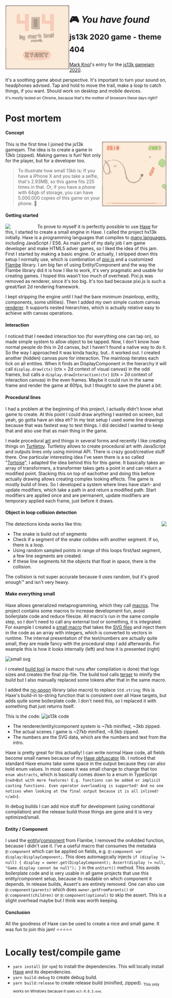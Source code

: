 <a href="https://games.stroep.nl/hx13k-2020"><img src="js13k-2020-markknol-splash.gif" width="200" align="left" /></a>
# 🎮 _You have found_ <sub>js13k 2020 game - theme 404<sub>

[Mark Knol](https://twitter.com/mknol)'s entry for the [js13k gamejam 2020](https://js13kgames.com/).

It's a soothing game about perspective. It's important to turn your sound on, headphones advised. 
Tap and hold to move the trail, make a loop to catch things, if you want.
Should work on desktop and mobile devices.  
<sub>It's mostly tested on Chrome, because that's the mother of browsers these days right?</sub>

# Post mortem

#### Concept
<a href="https://games.stroep.nl/hx13k-2020"><img src="js13k-2020-markknol-gameplay.gif" width="40%" align="right" /></a>

This is the first time I joined the js13k gamejam. The idea is to create a game in 13kb (zipped). Making games is fun! Not only for the player, but for a developer too. 

> To illustrate how small 13kb is: If you have a iPhone X and you take a selfie, that's 2.93MB, so this game fits 225 times in that. Or, if you have a phone with 64gb of storage, you can have 5.000.000 copies of this game on your phone. 🤯


#### Getting started

<img src="https://haxe.org/img/branding/haxe-logo-vertical-white-background.png" width="100" align="left" />

To prove to myself it is perfectly possible to use [Haxe](https://haxe.org) for this, I started to create a small engine in Haxe. I called the project hx13k initially. Haxe is a programming languages that compiles to [many languages](https://haxe.org/documentation/introduction/compiler-targets.html), including JavaScript / ES6. 
As main part of my daily job I am game developer and make HTML5 adver games, so I liked the idea of this jam.
First I started by making a basic engine. Or actually, I stripped down this setup I normally use, which is combination of [pixi.js](https://github.com/pixijs/pixi.js) and a customized [Flambe](https://github.com/aduros/flambe) library. 
I am big fan of using Entity/Component and the way the Flambe library did it is how I like to work, it's very pragmatic and usable for creating games. I hoped this wasn't too much of overhead.
Pixi.js was removed as renderer, since it's too big. It's too bad because pixi.js is such a great/fast 2d rendering framework.

I kept stripping the engine until I had the bare minimum (mainloop, entity, components, some utilities).
Then I added my own simple custom canvas [renderer](src/flambe/Renderer.hx). It supports nested hierarchies, which is actually relative easy to achieve with canvas operations.

#### Interaction

I noticed that I needed interaction too (for everything one can tap on), so made simple system to allow object to be tapped.
Now, I don't know how normal people do this in 2d canvas, but I haven't found a native way to do it. So the way I approached it was kinda hacky, but.. it worked out. 
I created another (hidden) canvas pure for interaction. The mainloop iterates each tick on all entities. 
When it finds an DisplayComponent in the hierarchy it will call `display.draw(ctx)` (ctx = 2d context of visual canvas) in the odd frames, but calls a `display.drawInteraction(ctx)` (ctx = 2d context of interaction canvas) in the even frames.
Maybe it could run in the same frame and render the game at 60fps, but I thought to save the planet a bit.

#### Procedural lines
I had a problem at the beginning of this project, I actually didn't know what game to create. 
At this point I could draw anything I wanted on screen, but yeah, go gotta have an idea eh? 
In my test setup I used some line drawings because that was fastest way to test things. I did decided I wanted to keep that and also use that as main thing in the game. 

I made procedural [art](https://www.curioos.com/markknol) and things in several forms and recently I like creating things on [Turtletoy](https://turtletoy.net/user/markknol). 
Turtletoy allows to create procedural art with JavaScript and outputs lines only using minimal API. There is crazy good/creative stuff there. 
One particular interesting idea I've seen there is a so called "[Tortoise](https://turtletoy.net/turtle/102cbd7c4d)", I adapted the idea behind this for this game. 
It basically takes an array of transformers, a transformer takes gets a point in and can return a modified point. Stacking this on top of eachother and doing this before actually drawing allows creating complex looking effects.
The game is mostly build of lines. So I developed a system where lines have start- and update modifiers, which take a path in and return a modified path. 
Start modifiers are applied once and are permanent, update modifiers are temporary applied each frame, just before it draws.

#### Object in loop collision detection

<img src="https://user-images.githubusercontent.com/576184/93133081-f3af2f00-f6d6-11ea-8b33-aaea2f759032.gif" align="right" height="200" />

The detections kinda works like this:

- The snake is build out of segments
- Check if a segment of the snake collides with another segment. If so, there is a loop.
- Using random sampled points in range of this loops first/last segment, a few line segments are created.
- If these line segments hit the objects that float in space, there is the collision.

The collision is not super accurate because it uses random, but it's good enough™ and isn't very heavy.

#### Make everything small

Haxe allows generalized metaprogramming, which they call [macros](https://haxe.org/manual/macro.html). The project contains some macros to increase development fun, avoid boilerplate code and reduce filesize. All macro's run in the same compile step, so I don't need to call any external tool or something, it is integrated. For example I created a [small macro](src/game/display/PathMacro.hx) that takes the [SVG files](./svg/) and inject them in the code as an array with integers, which is converted to vectors in runtime. The internal presentation of the text/numbers are actually quite small, they are made fancy with the procedural step I add afterwards. For example this is how it looks internally (left) and how it is presented (right)

![small svg](https://user-images.githubusercontent.com/576184/93134324-e72bd600-f6d8-11ea-8204-312b55e5ec72.png)


I created [build tool](src/BuildTool.hx) (a macro that runs after compilation is done) that logs sizes and creates the final zip-file. The build tool calls [terser](https://www.npmjs.com/package/terser) to minify the build but I also manually replaced some tokens after that in the same macro.

I added the [no-spoon](https://github.com/back2dos/no-spoon/) library (also macro) to replace `Std.string`; this is Haxe's build-in to-string function that is consistent over all Haxe targets, but adds quite some boilerplate code. I don't need this, so I replaced it with something that just returns itself.

This is the code:
![js13k code](https://user-images.githubusercontent.com/576184/93130550-fc056b00-f6d2-11ea-9efd-fbc300e75fb6.png)

* The renderer/entity/component system is ~7kb minified, ~3kb zipped.
* The actual scenes / game is ~27kb minified, ~8.5kb zipped.
* The numbers are the SVG data, which are the numbers and text from the intro. 


Haxe is pretty great for this actually! I can write normal Haxe code, all fields become small names because of my [Haxe obfuscator](https://github.com/markknol/hxobfuscator) lib. 
I noticed that standard Haxe enums take some space in the output because they can also hold enum values. In most cases it was small change to change that too `enum abstracts`, which is basically comes down to a enum in TypeScript (`<ad>But with more features! E.g. functions can be added or implicit casting functions. Even operator overloading is supported! And no one notices when looking at the final output because it is all inlined!</ad>`).

In debug builds I can add nice stuff for development (using conditional compilation) and the release build those things are gone and it is very optimized/small.

#### Entity / Component 

I used the [entity](https://github.com/markknol/flambe-guide/wiki/Entities)/[component](https://github.com/markknol/flambe-guide/wiki/Components) from Flambe, I removed the  onAdded function, because I didn't use it. I've a useful macro that consumes the metadata `@:component` which can be applied on fields, e.g. `@:component var display:DisplayComponent;`. This does automagically injects `if (display != null) { display = owner.get(DisplayComponent); Assert(display != null, "Game.display cannot be null"); }` in the `onStart()` method. This avoids boilerplate code and is very usable in all game projects that use this entity/component setup, because its readable on which component it depends. In release builds, Assert's are entirely removed. One can also use `@:component(parents)` which does `owner.getFromParents()` or `@:component(children)` or `@:component(optional)` to skip the assert. This is a slight overhead maybe but I think was worth keeping.

#### Conclusion

All the goodness of Haxe can be used to create a nice and small game. It was fun to join this jam! ⭐⭐⭐⭐⭐

# Locally test/compile game 

 * `yarn install` (or `npm`) to install the dependencies. This will locally install [Haxe](https://haxe.org) and its dependencies.
 * `yarn build:debug` to create debug build.
 * `yarn build:release` to create release build (minified, zipped). <sub>This only works on Windows because it uses `ect-0.8.3.exe`.</sub>
